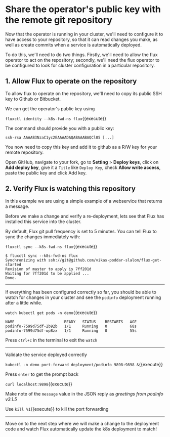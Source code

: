 # Share the operator's public key with the remote git repository

Now that the operator is running in your cluster, we'll need to configure it to have access to your repository, so that it can read changes you make, as well as create commits when a service is automatically deployed.

To do this, we'll need to do two things. Firstly, we'll need to allow the flux operator to act on the repository; secondly, we'll need the flux operator to be configured to look for cluster configuration in a particular repository.

## 1. Allow Flux to operate on the repository

To allow flux to operate on the repository, we'll need to copy its public SSH key to Github or Bitbucket.

We can get the operator's public key using

`fluxctl identity --k8s-fwd-ns flux`{{execute}}

The command should provide you with a public key:

```
ssh-rsa AAAAB3NzaC1yc2EAAAADAQABAAABAQCl05 [...]
```

You now need to copy this key and add it to github as a R/W key for your remote repository.

Open GitHub, navigate to your fork, go to **Setting** > **Deploy keys**, click on **Add deploy key**, give it a `Title` like `Deploy Key`, check **Allow write access**, paste the public key and click Add key.

## 2. Verify Flux is watching this repository

In this example we are using a simple example of a webservice that returns a message.

Before we make a change and verify a re-deployment, lets see that Flux has installed this service into the cluster.

By default, Flux git pull frequency is set to 5 minutes. You can tell Flux to sync the changes immediately with:

`fluxctl sync --k8s-fwd-ns flux`{{execute}}

```
$ fluxctl sync --k8s-fwd-ns flux
Synchronizing with ssh://git@github.com/vikas-poddar-slalom/flux-get-started
Revision of master to apply is 7ff201d
Waiting for 7ff201d to be applied ...
Done.
```

---

If everything has been configured correctly so far, you should be able to watch for changes in your cluster and see the `podinfo` deployment running after a little while.

`watch kubectl get pods -n demo`{{execute}}
```
NAME                      READY   STATUS    RESTARTS   AGE
podinfo-7599d75df-2b92b   1/1     Running   0          68s
podinfo-7599d75df-wp8zx   1/1     Running   0          55s
```

Press `ctrl+c` in the terminal to exit the `watch`

---

Validate the service deployed correctly

`kubectl -n demo port-forward deployment/podinfo 9898:9898 &`{{execute}}

Press `enter` to get the prompt back

`curl localhost:9898`{{execute}}

Make note of the `message` value in the JSON reply as *greetings from podinfo v3.1.5*

Use `kill %1`{{execute}} to kill the port forwarding

---

Move on to the next step where we will make a change to the deployment code and watch Flux automatically update the k8s deployment to match!
